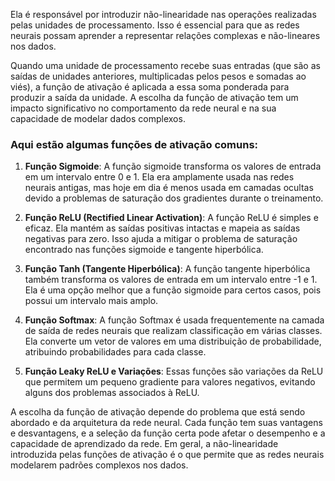 Ela é responsável por introduzir não-linearidade nas operações realizadas pelas unidades de processamento. Isso é essencial para que as redes neurais possam aprender a representar relações complexas e não-lineares nos dados.

Quando uma unidade de processamento recebe suas entradas (que são as saídas de unidades anteriores, multiplicadas pelos pesos e somadas ao viés), a função de ativação é aplicada a essa soma ponderada para produzir a saída da unidade. A escolha da função de ativação tem um impacto significativo no comportamento da rede neural e na sua capacidade de modelar dados complexos.

### Aqui estão algumas funções de ativação comuns:

1. **Função Sigmoide**: A função sigmoide transforma os valores de entrada em um intervalo entre 0 e 1. Ela era amplamente usada nas redes neurais antigas, mas hoje em dia é menos usada em camadas ocultas devido a problemas de saturação dos gradientes durante o treinamento.
    
2. **Função ReLU (Rectified Linear Activation)**: A função ReLU é simples e eficaz. Ela mantém as saídas positivas intactas e mapeia as saídas negativas para zero. Isso ajuda a mitigar o problema de saturação encontrado nas funções sigmoide e tangente hiperbólica.
    
3. **Função Tanh (Tangente Hiperbólica)**: A função tangente hiperbólica também transforma os valores de entrada em um intervalo entre -1 e 1. Ela é uma opção melhor que a função sigmoide para certos casos, pois possui um intervalo mais amplo.
    
4. **Função Softmax**: A função Softmax é usada frequentemente na camada de saída de redes neurais que realizam classificação em várias classes. Ela converte um vetor de valores em uma distribuição de probabilidade, atribuindo probabilidades para cada classe.
    
5. **Função Leaky ReLU e Variações**: Essas funções são variações da ReLU que permitem um pequeno gradiente para valores negativos, evitando alguns dos problemas associados à ReLU.
    

A escolha da função de ativação depende do problema que está sendo abordado e da arquitetura da rede neural. Cada função tem suas vantagens e desvantagens, e a seleção da função certa pode afetar o desempenho e a capacidade de aprendizado da rede. Em geral, a não-linearidade introduzida pelas funções de ativação é o que permite que as redes neurais modelarem padrões complexos nos dados.